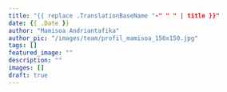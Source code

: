 ```yaml
---
title: "{{ replace .TranslationBaseName "-" " " | title }}"
date: {{ .Date }}
author: "Mamisoa Andriantafika"
author_pic: "/images/team/profil_mamisoa_150x150.jpg"
tags: []
featured_image: ""
description: ""
images: []
draft: true
---
```

